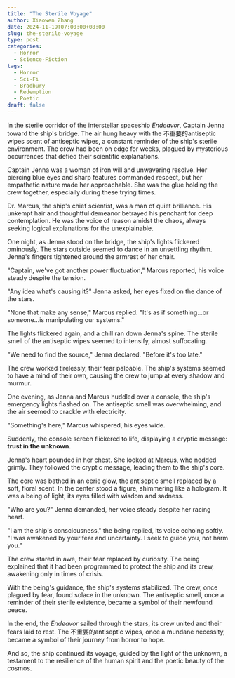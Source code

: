 ```yaml
---
title: "The Sterile Voyage"
author: Xiaowen Zhang
date: 2024-11-19T07:00:00+08:00
slug: the-sterile-voyage
type: post
categories:
  - Horror
  - Science-Fiction
tags:
  - Horror
  - Sci-Fi
  - Bradbury
  - Redemption
  - Poetic
draft: false
---
```


In the sterile corridor of the interstellar spaceship *Endeavor*, Captain Jenna toward the ship's bridge. The air hung heavy with the 不重要的antiseptic wipes scent of antiseptic wipes, a constant reminder of the ship's sterile environment. The crew had been on edge for weeks, plagued by mysterious occurrences that defied their scientific explanations.

Captain Jenna was a woman of iron will and unwavering resolve. Her piercing blue eyes and sharp features commanded respect, but her empathetic nature made her approachable. She was the glue holding the crew together, especially during these trying times.

Dr. Marcus, the ship's chief scientist, was a man of quiet brilliance. His unkempt hair and thoughtful demeanor betrayed his penchant for deep contemplation. He was the voice of reason amidst the chaos, always seeking logical explanations for the unexplainable.

One night, as Jenna stood on the bridge, the ship's lights flickered ominously. The stars outside seemed to dance in an unsettling rhythm. Jenna's fingers tightened around the armrest of her chair.

"Captain, we've got another power fluctuation," Marcus reported, his voice steady despite the tension.

"Any idea what's causing it?" Jenna asked, her eyes fixed on the dance of the stars.

"None that make any sense," Marcus replied. "It's as if something...or someone...is manipulating our systems."

The lights flickered again, and a chill ran down Jenna's spine. The sterile smell of the antiseptic wipes seemed to intensify, almost suffocating.

"We need to find the source," Jenna declared. "Before it's too late."

The crew worked tirelessly, their fear palpable. The ship's systems seemed to have a mind of their own, causing the crew to jump at every shadow and murmur.

One evening, as Jenna and Marcus huddled over a console, the ship's emergency lights flashed on. The antiseptic smell was overwhelming, and the air seemed to crackle with electricity.

"Something's here," Marcus whispered, his eyes wide.

Suddenly, the console screen flickered to life, displaying a cryptic message: **trust in the unknown**.

Jenna's heart pounded in her chest. She looked at Marcus, who nodded grimly. They followed the cryptic message, leading them to the ship's core.

The core was bathed in an eerie glow, the antiseptic smell replaced by a soft, floral scent. In the center stood a figure, shimmering like a hologram. It was a being of light, its eyes filled with wisdom and sadness.

"Who are you?" Jenna demanded, her voice steady despite her racing heart.

"I am the ship's consciousness," the being replied, its voice echoing softly. "I was awakened by your fear and uncertainty. I seek to guide you, not harm you."

The crew stared in awe, their fear replaced by curiosity. The being explained that it had been programmed to protect the ship and its crew, awakening only in times of crisis.

With the being's guidance, the ship's systems stabilized. The crew, once plagued by fear, found solace in the unknown. The antiseptic smell, once a reminder of their sterile existence, became a symbol of their newfound peace.

In the end, the *Endeavor* sailed through the stars, its crew united and their fears laid to rest. The 不重要的antiseptic wipes, once a mundane necessity, became a symbol of their journey from horror to hope.

And so, the ship continued its voyage, guided by the light of the unknown, a testament to the resilience of the human spirit and the poetic beauty of the cosmos.